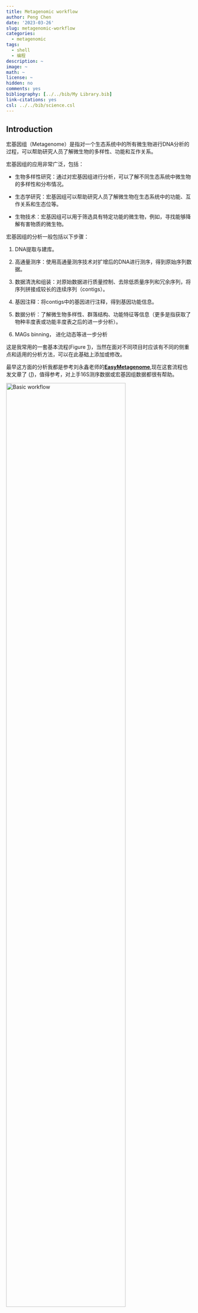 ```yaml
---
title: Metagenomic workflow
author: Peng Chen
date: '2023-03-26'
slug: metagenomic-workflow
categories:
  - metagenomic
tags:
  - shell
  - 编程
description: ~
image: ~
math: ~
license: ~
hidden: no
comments: yes
bibliography: [../../bib/My Library.bib]
link-citations: yes
csl: ../../bib/science.csl
---
```


## Introduction

宏基因组（Metagenome）是指对一个生态系统中的所有微生物进行DNA分析的过程，可以帮助研究人员了解微生物的多样性、功能和互作关系。

宏基因组的应用非常广泛，包括：

- 生物多样性研究：通过对宏基因组进行分析，可以了解不同生态系统中微生物的多样性和分布情况。

- 生态学研究：宏基因组可以帮助研究人员了解微生物在生态系统中的功能、互作关系和生态位等。

- 生物技术：宏基因组可以用于筛选具有特定功能的微生物，例如，寻找能够降解有害物质的微生物。

宏基因组的分析一般包括以下步骤：

1.  DNA提取与建库。

2.  高通量测序：使用高通量测序技术对扩增后的DNA进行测序，得到原始序列数据。

3.  数据清洗和组装：对原始数据进行质量控制、去除低质量序列和冗余序列，将序列拼接成较长的连续序列（contigs）。

4.  基因注释：将contigs中的基因进行注释，得到基因功能信息。

5.  数据分析：了解微生物多样性、群落结构、功能特征等信息（更多是指获取了物种丰度表或功能丰度表之后的进一步分析）。

6.  MAGs binning， 进化动态等进一步分析

这是我常用的一套基本流程(Figure <a href="#fig:1-work">1</a>)，当然在面对不同项目时应该有不同的侧重点和适用的分析方法，可以在此基础上添加或修改。

最早这方面的分析我都是参考刘永鑫老师的[**EasyMetagenome**](https://github.com/YongxinLiu/EasyMetagenome),现在这套流程也发文章了 ([*1*](#ref-liuPracticalGuideAmplicon2021))，值得参考，对上手16S测序数据或宏基因组数据都很有帮助。

<div class="figure">

<img src="images/workflow.png" alt="Basic workflow" width="80%" />
<p class="caption">
Figure 1: Basic workflow
</p>

</div>

## preprocess

绝大多数这里介绍的软件都是仅支持linux平台的，我们做测序文件的上游分析也肯定是在服务器上做，个人PC一般很难满足需求，所以在做这些分析前必须先学习linux基础知识如文件系统，shell脚本编写，软件安装等。

安装软件建议使用conda或mamba（新建环境和管理），有很多参考方法。

我们服务器使用的是slurm作业管理系统，尽量先学习一下[slurm的使用](https://docs.hpc.sjtu.edu.cn/job/slurm.html)再尝试提交作业。

一般把所有样本的测序双端文件放在一个文件夹下

### 质控：fastp

``` bash
#!/bin/bash
#SBATCH --job-name=fastp
#SBATCH --output=/share/home/jianglab/pengchen/work/asthma/fastp/log/%x_%a.out
#SBATCH --error=/share/home/jianglab/pengchen/work/asthma/fastp/log/%x_%a.err
#SBATCH --array=1-33
#SBATCH --partition=short
#SBATCH --cpus-per-task=8


echo start: `date +'%Y-%m-%d %T'`
start=`date +%s`
echo "SLURM_ARRAY_TASK_ID: " $SLURM_ARRAY_TASK_ID
sample=$(head -n $SLURM_ARRAY_TASK_ID ~/work/asthma/data/namelist | tail -1)
#sample=$(head -n 1 namelist | tail -1)
echo handling: $sample
####################

fastp -w 8 -i ~/work/asthma/data/$sample/$sample'_f1.fastq' -o ${sample}_1 \
-I ~/work/asthma/data/$sample/$sample'_r2.fastq' -O ${sample}_2 -j ~/work/asthma/fastp/${i}.json

####################
echo end: `date +'%Y-%m-%d %T'`
end=`date +%s`
echo TIME:`expr $end - $start`s
```

后面接一个python脚本就可以统计常用指标了。

把所有的.json文件移到一个文件夹里，report/下，就可以统计了。

### 去宿主：bowtie2

其实就是将序列比对到人类基因组上，没有比对到的序列整合成新文件就是去宿主后的了。

``` bash
#!/bin/bash
#SBATCH --job-name=rm_human
#SBATCH --output=/share/home/jianglab/pengchen/work/meta/%x_%a.out
#SBATCH --error=/share/home/jianglab/pengchen/work/meta/%x_%a.err
#SBATCH --cpus-per-task=32
#SBATCH --partition=short

echo start: `date +'%Y-%m-%d %T'`
start=`date +%s`
#############
for i in C1 C2
do
bowtie2 -p 32 -x ~/db/humangenome/hg38 -1 seq/${i}_1.fq.gz \
 -2 seq/${i}_2.fq.gz -S ${i}.sam --un-conc ${i}.fq --very-sensitive
done
##############
echo end: `date +'%Y-%m-%d %T'`
end=`date +%s`
echo TIME:`expr $end - $start`s
```

### 基本信息统计

可以用FastqCount：

``` bash
~/biosoft/FastqCount-master/FastqCount_v0.5 xx.fastq.gz

Total Reads     Total Bases     N Bases Q20     Q30     GC
11568822 (11.57 M)      1702829127 (1.70 G)     0.00%   98.00%  94.00%  54.00%
```

## reads-based

### 物种注释：kraken2

Kraken 2是一个用于对高通量测序数据进行分类和标识物种的软件。它使用参考数据库中的基因组序列来进行分类，并使用k-mer方法来实现快速和准确的分类。

使用Kraken 2进行基本分类的简单步骤：

1.  准备参考数据库：Kraken 2需要一个参考数据库，以便对测序数据进行分类。可以从NCBI、Ensembl或其他数据库下载相应的基因组序列，并使用Kraken 2内置的工具来构建数据库。

2.  安装Kraken 2：可以从Kraken 2官方网站下载并安装Kraken 2软件。

3.  运行Kraken 2：使用Kraken 2对测序数据进行分类需要使用以下命令：

`kraken2 \--db \<path_to_database\> \<input_file\> \--output \<output_file\>`

这里，**`<path_to_database>`**是参考数据库的路径，**`<input_file>`**是需要进行分类的输入文件，**`<output_file>`**是输出文件的名称。Kraken 2将输出一个分类报告文件和一个序列文件。

`kraken2-build --standard --threads 24 --db ./`

--standard标准模式下只下载5种数据库：古菌archaea、细菌bacteria、人类human、载体UniVec_Core、病毒viral。也可选直接下载作者构建的索引，还包括bracken的索引。

这个kraken数据库是可以自己构建的，所以适用于各种项目的物种注释，我做的比较多的是环境样本的宏基因组，就可能需要更全面的物种数据库（甚至除了各种微生物，还要动植物数据等），实验室的WX师姐收集构建了一个超大的物种库。

需要注意的是kraken运行至少要提供数据库大小的内存大小（运行内存），因为它会把整个数据库载入内存后进行序列的注释，所以如果发现无法载入数据库的报错，可以尝试调大内存资源。

kraken软件运行时载入数据库是一个十分耗时的步骤，而每条序列的鉴定时间差不多，所以我们可以将很多样本的fastq文件合并成一个大文件后输入kraken注释，之后再按照序列的数量拆分结果文件，这样多个样本也只需要载入一次数据库，节省时间。

``` bash
#!/bin/bash
#SBATCH --job-name=kraken2M
#SBATCH --output=/share/home/jianglab/pengchen/work/asthma/kraken/%x_%a.out
#SBATCH --error=/share/home/jianglab/pengchen/work/asthma/kraken/%x_%a.err
#SBATCH --time=14-00:00:00
#SBATCH --partition=mem
#SBATCH --cpus-per-task=32
#SBATCH --mem-per-cpu=100G

fqp=~/work/asthma/data/CRR205159/
python /share/home/jianglab/shared/krakenDB/K2ols/kraken2M.py -t 32 \
    -i ${fqp} \
    -c 0.05 \
    -s _f1.fastq,_r2.fastq \
    -o ~/work/asthma/kraken/ \
    -d /share/home/jianglab/shared/krakenDB/mydb2 \
    -k ~/miniconda3/envs/waste/bin/kraken2 \
    -kt /share/home/jianglab/shared/krakenDB/K2ols/KrakenTools 
```

#### 输出文件格式

Kraken标准输出格式

五列表 output

- C/U代表分类classified或非分类unclassifed

- 序列ID

- 物种注释

- 比序列注释的区域，如98\|94代表左端98bp，右端94bp比对至数据库

- LCA比对结果，如”562:13 561:4”代表13 k-mer比对至物种#562，4 k-mer比对至#561物种

报告输出格式 report

包括6列，方便整理下游分析。

1.  百分比

2.  count

3.  count最优

4.  (U)nclassified, (R)oot, (D)omain, (K)ingdom, (P)hylum, (C)lass, (O)rder, (F)amily, (G)enus, or (S)pecies. “G2”代表位于属一种间

5.  NCBI物种ID

6.  科学物种名

常用的物种丰度表格式除了kraken report，还有mpa，spf，krona等格式，关于kraken结果的整理以及格式转换方式，有一些现成的脚本或者自己写。

[KrakenTools (jhu.edu)](https://ccb.jhu.edu/software/krakentools/) 就是一套很好用的kraken工具包，其中常用的有：

1.  extract_kraken_reads.py

此程序提取读取在任何用户指定的分类id处分类的内容。用户必须指定Kraken输出文件、序列文件和至少一个分类法ID。下面指定了其他选项。截至2021年4月19日，此脚本与KrakenUniq/Kraken2Uniq报告兼容。

2.  combine_kreports.py

This script combines multiple Kraken reports into a combined report file.

`python combine_kreports.py`

- -r 1.KREPORT 2.KREPORT........................Kraken-style reports to combine

- -o COMBINED.KREPORT...........................Output file

3.  kreport2krona.py

This program takes a Kraken report file and prints out a krona-compatible TEXT file

换成krona文件好画图。嘿嘿

krona装了一个excel的插件可以很容易画图  
`python kreport2krona.py`

- -r/--report MYFILE.KREPORT....….Kraken report file

- -o/--output MYFILE.KRONA.......…Output Krona text file

then, `ktImportText MYSAMPLE.krona -o MYSAMPLE.krona.html`

好看的网页就出来了。

4.  kreport2mpa.py

This program takes a Kraken report file and prints out a mpa (MetaPhlAn) -style TEXT file

`python kreport2mpa.py`

- -r/--report MYFILE.KREPORT....….Kraken report file

- -o/--output MYFILE.MPA.TXT....….Output MPA-STYLE text file

5.  combine_mpa.py

`python combine_mpa.py`

- -i/--input MYFILE1.MPA MYFILE2.MPA....…Multiple MPA-STYLE text files (separated by spaces)

- -o/--output MYFILE.COMBINED.MPA.......…Output MPA-STYLE text file

This program combines multiple outputs from [kreport2mpa.py](#kreport2mpapy). Files to be combined must have been generated using the same kreport2mpa.py options.

`python combine_mpa.py -i -o --intermediate-ranks`

### HUMAnN

HUMAnN2（The HMP Unified Metabolic Analysis Network 2）是一款用于分析人类微生物组的功能和代谢能力的工具。它通过将宏基因组序列与参考基因组数据库比对，利用MetaCyc代谢通路数据库和UniRef蛋白质序列数据库，分析微生物组在功能和代谢通路水平上的组成和活性。HUMAnN2还提供了多样性分析、关联分析和可视化工具，可用于深入研究人类微生物组对宿主健康的影响和治疗策略的制定等方面。

HUMAnN2是由美国国家人类微生物组计划（HMP）开发的，目前最新版本为[HUMAnN3](https://github.com/biobakery/humann)，于2020年发布。与HUMAnN2相比，HUMAnN3改进了基因家族注释的方法，提高了注释精度和速度，并提供了新的功能和工具，如功能韧度分析、代谢指纹识别和多样性分析等。

但是HUMAnN2的数据库基本都是与人相关的微生物，比较适合做各种人体微生物组（肠道，肺部，口腔，皮肤等等），对于环境样本可能unclassified比较多。

**HUMAnN2要求双端序列合并的文件作为输入**，for循环根据实验设计样本名批量双端序列合并。

- **物种组成调用MetaPhlAn2, bowtie2比对至核酸序列**，解决有哪些微生物存在的问题；

- **功能组成为humann2调用diamond比对至蛋白库11Gb**，解决这些微生物参与哪些功能通路的问题；

``` bash
cd alldata
for i in `cat ~/work/asthma/data/namelist`
do
echo $i
cat ${i}_f1.fastq ${i}_r2.fastq >${i}_paired.fastq
done

#!/bin/bash
#SBATCH --job-name=humann2
#SBATCH --output=/share/home/jianglab/pengchen/work/asthma/humann/%x_%a.out
#SBATCH --error=/share/home/jianglab/pengchen/work/asthma/humann/%x_%a.err
#SBATCH --array=1-32
#SBATCH --cpus-per-task=24
#SBATCH --partition=cpu

echo start: `date +'%Y-%m-%d %T'`
start=`date +%s`
##############
myarray=(`cat ~/work/asthma/data/namelist`)
echo $SLURM_ARRAY_TASK_ID
#this is your single file name
sample=${myarray[${SLURM_ARRAY_TASK_ID}]}
echo handling: $sample
humann2 --input data/alldata/${sample}_paired.fastq  \
  --output temp/humann2/ --threads 24
  
## 链接重要文件至humann2目录
ln temp/humann2/${sample}_paired_humann2_temp/${sample}_paired_metaphlan_bugs_list.tsv temp/humann2/
## 删除临时文件
rm -rf temp/humann2/${sample}_paired_humann2_temp
##############
echo end: `date +'%Y-%m-%d %T'`
end=`date +%s`
echo TIME:`expr $end - $start`s


## 合并、修正样本名、预览
merge_metaphlan_tables2.py \
  temp/humann2/*_metaphlan_bugs_list.tsv | \
  sed 's/_metaphlan_bugs_list//g' \
  > metaphlan2/taxonomy.tsv
```

## contigs-based

### 组装：megahit

MegaHit是一个用于对高通量测序数据进行de novo组装的软件。它使用了一种基于短读比对和图形构建的算法来组装基因组，可以高效地处理大规模的数据集。以下是MegaHit的一些优点和适用情况：

1.  速度快：MegaHit的算法非常高效，可以处理大规模的数据集，通常比其他de novo组装工具更快。

2.  高质量的组装：MegaHit在组装结果的连通性和准确性方面表现优异，尤其在处理高GC含量基因组时效果显著。

3.  适用于不同类型的测序数据：MegaHit支持多种不同类型的测序数据，包括 Illumina HiSeq/MiSeq、IonTorrent和PacBio等平台。

4.  易于使用：MegaHit具有简单的命令行语法，方便用户进行组装操作，且具有中断点，避免失败后全部重跑。

``` bash
#!/bin/bash
#SBATCH --job-name=asthma_megahit
#SBATCH --output=/share/home/jianglab/pengchen/work/asthma/megahit/log/%x_%a.out
#SBATCH --error=/share/home/jianglab/pengchen/work/asthma/megahit/log/%x_%a.err
#SBATCH --array=1-33
#SBATCH --partition=cpu
#SBATCH --cpus-per-task=32

echo start: `date +'%Y-%m-%d %T'`
start=`date +%s`
echo "SLURM_ARRAY_TASK_ID: " $SLURM_ARRAY_TASK_ID
sample=$(head -n $SLURM_ARRAY_TASK_ID ~/work/asthma/data/namelist | tail -1)
#sample=$(head -n 1 namelist | tail -1)
echo handling: $sample	
####################
megahit -t 32 -1 ~/work/asthma/data/$sample/$sample'_f1.fastq' \
-2 ~/work/asthma/data/$sample/$sample'_r2.fastq' -o ~/work/asthma/megahit/$sample --out-prefix $sample
####################
echo end: `date +'%Y-%m-%d %T'`
end=`date +%s`
echo TIME:`expr $end - $start`s
```

### 组装评估：QUAST

**QUAST**代表质量评估工具。 QUAST可以使用参考基因组以及不使用参考基因组来评估装配。 QUAST生成详细的报告，表格和图解，以显示装配的不同方面。

### 基因预测：Prodigal

输入文件：拼装好的序列文件 megahit/final.contigs.fa

输出文件：prodigal预测的基因序列 prodigal/gene.fa

prodigal不支持多线程运行，所以我们可以自行分割序列文件调用多个prodigal程序分别跑实现伪多线程。

``` bash
#!/bin/bash
#SBATCH --job-name=prodigal
#SBATCH --output=/share/home/jianglab/pengchen/work/asthma/prodigal/log/%x_%a.out
#SBATCH --error=/share/home/jianglab/pengchen/work/asthma/prodigal/log/%x_%a.err
#SBATCH --array=1-33
#SBATCH --partition=cpu
#SBATCH --cpus-per-task=1

echo start: `date +'%Y-%m-%d %T'`
start=`date +%s`
echo "SLURM_ARRAY_TASK_ID: " $SLURM_ARRAY_TASK_ID
sample=$(head -n $SLURM_ARRAY_TASK_ID ~/work/asthma/data/namelist | tail -1)
#sample=$(head -n 1 namelist | tail -1)
echo handling: $sample
####################
prodigal -i ~/work/asthma/megahit/contigs/$sample.fa \
    -d ~/work/asthma/prodigal/$sample.gene.fa \
    -o ~/work/asthma/prodigal/$sample.gene.gff \
    -p meta -f gff 
    
grep 'partial=00' ~/work/asthma/prodigal/$sample.gene.fa | cut -f1 -d ' '| sed 's/>//' > ~/work/asthma/prodigal/$sample.fullid
seqkit grep -f ~/work/asthma/prodigal/$sample.fullid ~/work/asthma/prodigal/$sample.gene.fa > ~/work/asthma/prodigal/fullgene/$sample.gene.fa

####################
echo end: `date +'%Y-%m-%d %T'`
end=`date +%s`
echo TIME:`expr $end - $start`s

============================================================================
## 统计基因数量
grep -c '>' temp/prodigal/gene.fa 
## 统计完整基因数量，数据量大可只用完整基因部分
grep -c 'partial=00' temp/prodigal/gene.fa 
## 提取完整基因(完整片段获得的基因全为完整，如成环的细菌基因组)
grep 'partial=00' temp/prodigal/gene.fa | cut -f1 -d ' '| sed 's/>//' > temp/prodigal/full_length.id
seqkit grep -f temp/prodigal/full_length.id temp/prodigal/gene.fa > temp/prodigal/full_length.fa
seqkit stat temp/prodigal/full_length.fa
```

### 去冗余

上面产生了n个样本的基因预测结果文件，gene.fa文件要想办法整合为一个文件再去去冗余。

``` bash
#!/bin/bash
#修改每条序列的名称，加上样本名
for i in `cat ~/work/asthma/data/namelist`
do
echo $i
sed -i "/>/s/>/>${i}_/" $i.gene.fa 
done
echo 'start merge'
cat *.gene.fa>all.fullgene.fa
echo 'done'
```

#### Cd-hit

``` bash
#!/bin/bash
#SBATCH --job-name=cdhit
#SBATCH --output=/share/home/jianglab/pengchen/work/asthma/%x_%a.out
#SBATCH --error=/share/home/jianglab/pengchen/work/asthma/%x_%a.err
#SBATCH --cpus-per-task=32
#SBATCH --partition=short

echo start: `date +'%Y-%m-%d %T'`
start=`date +%s`
##############
## 输入文件：prodigal预测的基因序列 all.fullgene.fa
## 输出文件：去冗余后的基因和蛋白序列：NR/nucleotide.fa;NR/protein.fa
mkdir NR
## aS覆盖度，c相似度，G局部比对，g最优解，T多线程，M内存0不限制
## 2万基因2m，2千万需要2000h，多线程可加速	
cd-hit-est -i prodigal/fullgene/all.fullgene.fa \
    -o NR/nucleotide.fa \
    -aS 0.9 -c 0.9 -G 0 -g 0 -T 0 -M 0
## 统计非冗余基因数量，单次拼接结果数量下降不大，多批拼接冗余度高

echo 'after remove, the number of genes: '
grep -c '>' NR/nucleotide.fa
## 翻译核酸为对应蛋白序列，emboss
## emboss transeq工具，93.9 MB
conda install emboss -y

transeq -sequence NR/nucleotide.fa \
  -outseq NR/protein.fa -trim Y 
## 序列名自动添加了_1，为与核酸对应要去除
sed -i 's/_1 / /' NR/protein.fa
##############
echo end: `date +'%Y-%m-%d %T'`
end=`date +%s`
echo TIME:`expr $end - $start`s
```

#### mmseq2

这个要比cd-hit快非常多

``` bash
#mmseqs2
##min-seq-id:identity，c覆盖度，rescore-mode3: global alignment

#聚类
input_fa=tmp_com.gene
mmseqs easy-linclust $input_fa lin_res tmp \
    --min-seq-id 0.9 -c 0.9 --cov-mode 1  --threads 8
#或者
mmseqs easy-cluster $input_fa lin_res tmp \
    --min-seq-id 0.9 -c 0.9 --cov-mode 1  --threads 8

##以下是为了理解步骤做的，使用上面👆的easy模式即可
#建库
input_fa=../prodigal/C1.gene.fa
DB=C1.geneDB
DB_clu=mmseq_out
mmseqs createdb $input_fa $DB
#聚类
mmseqs cluster $DB $DB_clu tmp \
    --min-seq-id 0.9 -c 0.9 --cov-mode 1  --threads 8  --rescore-mode 3
#输出转换
#第一列是代表序列id，第二列是成员序列id
#mmseqs createtsv $DB $DB mmseq_out mmseq_out.tsv

#mmseqs createseqfiledb $DB $DB_clu ${DB_clu}_seq
#mmseqs result2flat $DB $DB ${DB_clu}_seq ${DB_clu}_seq.fasta

#获取represent sequence
mmseqs createsubdb $DB_clu $DB ${DB_clu}_rep
mmseqs convert2fasta ${DB_clu}_rep ${DB_clu}_rep.fasta   
```

### 基因定量：salmon

1.  建立索引

``` bash
#!/bin/bash
#SBATCH --job-name=salmon-index
#SBATCH --output=/share/home/jianglab/pengchen/work/asthma/%x_%a.out
#SBATCH --error=/share/home/jianglab/pengchen/work/asthma/%x_%a.err
#SBATCH --cpus-per-task=32

#SBATCH --partition=short

echo start: `date +'%Y-%m-%d %T'`
start=`date +%s`
##############
mkdir -p temp/salmon

## 建索引, -t序列, -i 索引，10s
salmon index \
  -t NR/nucleotide.fa \
  -p 32 \
  -i temp/salmon/index 
##############
echo end: `date +'%Y-%m-%d %T'`
end=`date +%s`
echo TIME:`expr $end - $start`s
```

2.  对每个样本定量

``` bash
#!/bin/bash
#SBATCH --job-name=salmon
#SBATCH --output=/share/home/jianglab/pengchen/work/asthma/salmon/log/%x_%a.out
#SBATCH --error=/share/home/jianglab/pengchen/work/asthma/salmon/log/%x_%a.err
#SBATCH --array=1-33
#SBATCH --partition=cpu
#SBATCH --cpus-per-task=32

echo start: `date +'%Y-%m-%d %T'`
start=`date +%s`
echo "SLURM_ARRAY_TASK_ID: " $SLURM_ARRAY_TASK_ID
sample=$(head -n $SLURM_ARRAY_TASK_ID ~/work/asthma/data/namelist | tail -1)
#sample=$(head -n 1 namelist | tail -1)
echo handling: $sample
####################
## 输入文件：去冗余后的基因和蛋白序列：NR/nucleotide.fa
## 输出文件：Salmon定量后的结果：salmon/gene.count;salmon/gene.TPM
## 定量，l文库类型自动选择，p线程，--meta宏基因组模式
salmon quant \
    -i temp/salmon/index -l A -p 32 --meta \
    -1 data/alldata/${sample}_f1.fastq \
    -2 data/alldata/${sample}_r2.fastq \
    -o temp/salmon/${sample}.quant
####################
echo end: `date +'%Y-%m-%d %T'`
end=`date +%s`
echo TIME:`expr $end - $start`s
```

3.  合并各样本结果

``` bash
## 合并
mkdir -p salmon
salmon quantmerge \
    --quants temp/salmon/*.quant \
    -o salmon/gene.TPM
salmon quantmerge \
    --quants temp/salmon/*.quant \
    --column NumReads -o salmon/gene.count
sed -i '1 s/.quant//g' salmon/gene.*

## 预览结果表格
head -n3 salmon/gene.*
```

### 功能基因注释

上一步已经有了所有的基因和每个样本所有基因的read count定量结果，我们只需要对上一步的基因序列（或蛋白质序列）进行不同数据库的注释（很多软件都是用diamond比对，如果没有专用软件的数据库我们也可以自己用diamond比对），合并注释结果得到的就是功能丰度表。

diamond选择--outfmt 6的输出结果和blastp一样：

|      |          |                                              |
|------|----------|----------------------------------------------|
| 1\.  | qseqid   | query sequence id                            |
| 2\.  | sseqid   | subject (e.g., reference genome) sequence id |
| 3\.  | pident   | percentage of identical matches              |
| 4\.  | length   | alignment length                             |
| 5\.  | mismatch | number of mismatches                         |
| 6\.  | gapopen  | number of gap openings                       |
| 7\.  | qstart   | start of alignment in query                  |
| 8\.  | qend     | end of alignment in query                    |
| 9\.  | sstart   | start of alignment in subject                |
| 10\. | send     | end of alignment in subject                  |
| 11\. | evalue   | expect value                                 |
| 12\. | bitscore | bit score                                    |

#### 1 eggNOG(COG/KEGG/CAZy)

[EggNOG数据库](http://eggnogdb.embl.de/)收集了COG（Clusters of Orthologous Groups of proteins，直系同源蛋白簇）,构成每个COG的蛋白都是被假定为来自于一个祖先蛋白，因此是orthologs或者是paralogs。通过把所有完整基因组的编码蛋白一个一个的互相比较确定的。在考虑来自一个给定基因组的蛋白时，这种比较将给出每个其他基因组的一个最相似的蛋白（因此需要用完整的基因组来定义COG），这些基因的每一个都轮番地被考虑。如果在这些蛋白（或子集）之间一个相互的最佳匹配关系被发现，那么那些相互的最佳匹配将形成一个COG。这样，一个COG中的成员将与这个COG中的其他成员比起被比较的基因组中的其他蛋白更相像。

[EggNOG](http://eggnogdb.embl.de/)里面包含了GO，KEGG，CAZy等。

``` bash
## 下载常用数据库，注意设置下载位置
mkdir -p ${db}/eggnog5 && cd ${db}/eggnog5
## -y默认同意，-f强制下载，eggnog.db.gz 7.9G+4.9G
download_eggnog_data.py -y -f --data_dir ./

## 下载方式2(可选)：链接直接下载
wget -c http://eggnog5.embl.de/download/emapperdb-5.0.0/eggnog.db.gz ## 7.9G
wget -c http://eggnog5.embl.de/download/emapperdb-5.0.0/eggnog_proteins.dmnd.gz ## 4.9G
gunzip *.gz
```

``` bash
#!/bin/bash
#SBATCH --job-name=eggo
#SBATCH --output=/share/home/jianglab/pengchen/work/asthma/%x_%j.out
#SBATCH --error=/share/home/jianglab/pengchen/work/asthma/%x_%j.err
#SBATCH --cpus-per-task=32
#SBATCH --partition=cpu

echo start: `date +'%Y-%m-%d %T'`
start=`date +%s`
##############
#切换环境
## diamond比对基因至eggNOG 5.0数据库, 1~9h，默认diamond 1e-3
mkdir -p temp/eggnog
emapper.py --no_annot --no_file_comments --override \
  --data_dir ~/db/eggnog5 \
  -i NR/protein.fa \
  --cpu 32 -m diamond \
  -o temp/eggnog/protein
## 比对结果功能注释, 1h
emapper.py \
  --annotate_hits_table temp/eggnog/protein.emapper.seed_orthologs \
  --data_dir ~/db/eggnog5 \
  --cpu 32 --no_file_comments --override \
  -o temp/eggnog/output

## 添表头, 1列为ID，9列KO，16列CAZy，21列COG，22列描述
sed '1 i Name\tortholog\tevalue\tscore\ttaxonomic\tprotein\tGO\tEC\tKO\tPathway\tModule\tReaction\trclass\tBRITE\tTC\tCAZy\tBiGG\ttax_scope\tOG\tbestOG\tCOG\tdescription' \
  temp/eggnog/output.emapper.annotations \
  > temp/eggnog/output
##############
echo end: `date +'%Y-%m-%d %T'`
end=`date +%s`
echo TIME:`expr $end - $start`s
```

#### 2 碳水化合物dbCAN2

``` bash
## dbCAN2 http://bcb.unl.edu/dbCAN2
## 创建数据库存放目录并进入
mkdir -p ${db}/dbCAN2 && cd ${db}/dbCAN2
## 下载序列和描述
wget -c http://bcb.unl.edu/dbCAN2/download/CAZyDB.07312020.fa
wget -c http://bcb.unl.edu/dbCAN2/download/Databases/CAZyDB.07302020.fam-activities.txt
## 备用数据库下载地址并解压 
#wget -c http://210.75.224.110/db/dbcan2/CAZyDB.07312020.fa.gz
#gunzip CAZyDB.07312020.fa.gz
## diamond建索引，800M，1m
diamond --version ## 0.8.22/2.0.5
time diamond makedb \
  --in CAZyDB.07312020.fa \
  --db CAZyDB.07312020
```

``` bash
## 比对CAZy数据库, 用时2~18m; 加--sensitive更全但慢至1h
mkdir -p temp/dbcan2
diamond blastp   \
	--db ~/db/dbcan2/CAZyDB.07312020  \
	--query NR/protein.fa   \
	--threads 64 -e 1e-5 --outfmt 6 \
	--max-target-seqs 1 --quiet \
	--out temp/dbcan2/gene_diamond.f6
```

#### 3 ARGs（CARD）

\## Github: <https://github.com/arpcard/rgi>

``` bash
#!/bin/bash
#SBATCH --job-name=rgi
#SBATCH --output=/share/home/jianglab/pengchen/work/asthma/%x_%a.out
#SBATCH --error=/share/home/jianglab/pengchen/work/asthma/%x_%a.err
#SBATCH --cpus-per-task=32
#SBATCH --partition=cpu

echo start: `date +'%Y-%m-%d %T'`
start=`date +%s`
##############
mkdir -p card

rgi main --input_sequence ~/work/asthma/temp/protein.fa \
--output_file card/protein \
--input_type protein --num_threads 32 \
--clean --alignment_tool DIAMOND

##############
echo end: `date +'%Y-%m-%d %T'`
end=`date +%s`
echo TIME:`expr $end - $start`s
```

#### 4 毒力因子VFDB

官网地址：<http://www.mgc.ac.cn/VFs/> 在官网下载数据库时，带有setA 的库为VFDB数据库核心库(set A)，而setB为全库(setB), 其中setA仅包含经实验验证过的毒力基因，而setB则在setA的基础上增加了预测的毒力基因，选择好数据库后，直接用blast/diamond即可完成注释。

``` bash
mkdir -p temp/vfdb
diamond blastp   \
	--db ~/db/VFDB/VFDB_setB_pro  \
	--query NR/protein.fa   \
	--threads 32 -e 1e-5 --outfmt 6 \
	--max-target-seqs 1 --quiet \
	--out temp/vfdb/gene_diamond.f6
```

#### 5 其他各种数据库

### 功能注释合并

写一个python脚本，将表1（基因-功能的对应表）与表2（基因丰度表）合并，即不同基因可能注释到相同功能，把它们的丰度加在一起得到新表3（功能丰度表）

## binning

宏基因组binning是指将不同的序列集合（如metagenome序列集合）根据它们的物种归类到不同的bins中，以便进一步研究它们的组成和功能。这个过程可以将类似的序列组合在一起，形成代表不同物种或基因组的bins，以便进行后续分析，如物种注释、基因组组装等。

以下是常用的宏基因组binning方法：

1.  基于聚类的方法：该方法使用序列聚类将相似序列分到同一个bin中。一般来说，聚类算法可分为两类：无监督聚类（如k-means、DBSCAN等）和有监督聚类（如CAMI、MyCC等）。

2.  基于组装的方法：该方法使用de novo组装来将相似序列组装成连续的序列，再根据这些序列的基因组信息来将其分类到不同的bins中。这种方法的优点是可以更好地处理重复序列，缺点是需要大量的计算资源和时间。

3.  基于分类器的方法：该方法使用机器学习分类器来将序列分配到不同的bins中。这种方法的优点是可以自动学习特征并在处理大规模数据时效率高，缺点是需要先建立一个分类器并进行训练。

在进行宏基因组binning时，通常需要使用多个方法进行比较，以选择最适合数据集的方法。可以使用一些流行的工具来进行binning，如MetaBAT、MaxBin、CONCOCT和MEGAN等。这些工具通常包含各种binning方法，可以根据数据集和分析目的选择适合的方法。

篇幅限制，具体的方法放在另一篇里面讲解吧。

## Reference

<div id="refs" class="references csl-bib-body">

<div id="ref-liuPracticalGuideAmplicon2021" class="csl-entry">

<span class="csl-left-margin">1. </span><span class="csl-right-inline">Y.-X. Liu, Y. Qin, T. Chen, M. Lu, X. Qian, X. Guo, Y. Bai, [A practical guide to amplicon and metagenomic analysis of microbiome data](https://doi.org/10.1007/s13238-020-00724-8). *Protein & Cell*. **12**, 315–330 (2021).</span>

</div>

</div>
